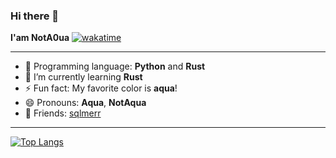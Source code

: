 ### Hi there 👋

**I'am NotA0ua**
[![wakatime](https://wakatime.com/badge/user/2c5ca167-da18-4c91-ba87-80e8d062daa0.svg)](https://wakatime.com/@2c5ca167-da18-4c91-ba87-80e8d062daa0)

---

- 👅 Programming language: **Python** and **Rust**
- 🌱 I’m currently learning **Rust**
- ⚡ Fun fact: My favorite color is **aqua**!
- 😄 Pronouns: **Aqua**, **NotAqua**
- 🤙 Friends: [sqlmerr](https://github.com/sqlmerr)

---

[![Top Langs](https://github-readme-stats.vercel.app/api/top-langs/?username=NotA0ua&layout=donut-vertical&theme=ocean_dark)](https://github.com/anuraghazra/github-readme-stats)
